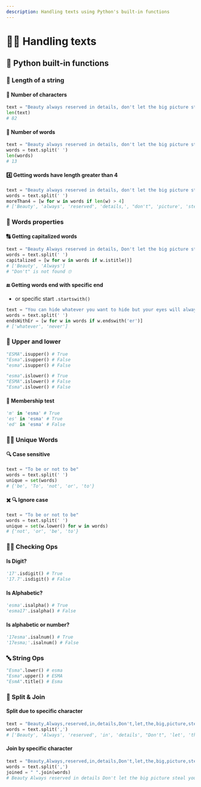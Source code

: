 ```yaml
---
description: Handling texts using Python's built-in functions
---
```


# 🙌🏻 Handling texts

## 💠 Python built-in functions

### 📏 Length of a string 

#### 🔢 Number of characters

```python
text = "Beauty always reserved in details, don't let the big picture steal your attention!"
len(text)
# 82
```

#### 🧾 Number of words

```python
text = "Beauty always reserved in details, don't let the big picture steal your attention!"
words = text.split(' ')
len(words)
# 13
```

#### 4️⃣ Getting words have length greater than 4

```python
text = "Beauty always reserved in details, don't let the big picture steal your attention!"
words = text.split(' ')
moreThan4 = [w for w in words if len(w) > 4]
# ['Beauty', 'always', 'reserved', 'details,', "don't", 'picture', 'steal', 'attention!']
```

### 🎒 Words properties

#### 🔠 Getting capitalized words

```python
text = "Beauty Always reserved in details, Don't let the big picture steal your attention!"
words = text.split(' ')
capitalized = [w for w in words if w.istitle()]
# ['Beauty', 'Always']
# "Don't" is not found 🙄
```

#### 🔚 Getting words end with specific end

* or specific start `.startswith()`

```python
text = "You can hide whatever you want to hide but your eyes will always expose you, eyes never lie."
words = text.split(' ')
endsWithEr = [w for w in words if w.endswith('er')]
# ['whatever', 'never']
```

### 🐥 Upper and lower

```python
"ESMA".isupper() # True
"Esma".isupper() # False
"esma".isupper() # False

"esma".islower() # True
"ESMA".islower() # False
"Esma".islower() # False
```

#### 🤵 Membership test

```python
'm' in 'esma' # True
'es' in 'esma' # True
'ed' in 'esma' # False
```

### 🕵️‍♀️ Unique Words

#### 🔍 Case sensitive

```python
text = "To be or not to be"
words = text.split(' ')
unique = set(words)
# {'be', 'To', 'not', 'or', 'to'}
```

#### ✖️ 🔍 Ignore case

```python
text = "To be or not to be"
words = text.split(' ')
unique = set(w.lower() for w in words)
# {'not', 'or', 'be', 'to'}
```

### 👮‍♀️ Checking Ops

#### Is Digit?

```python
'17'.isdigit() # True
'17.7'.isdigit() # False
```

#### Is Alphabetic?

```python
'esma'.isalpha() # True
'esma17'.isalpha() # False
```

#### Is alphabetic or number?

```python
'17esma'.isalnum() # True
'17esma;'.isalnum() # False
```

### 🔤 String Ops

```python
"Esma".lower() # esma
"Esma".upper() # ESMA
"EsmA".title() # Esma
```

### 🧵 Split & Join

#### Split due to specific character

```python
text = "Beauty,Always,reserved,in,details,Don't,let,the,big,picture,steal,your,attention!"
words = text.split(',')
# ['Beauty', 'Always', 'reserved', 'in', 'details', "Don't", 'let', 'the', 'big', 'picture', 'steal', 'your', 'attention!']
```

#### Join by specific character

```python
text = "Beauty,Always,reserved,in,details,Don't,let,the,big,picture,steal,your,attention!"
words = text.split(',')
joined = " ".join(words)
# Beauty Always reserved in details Don't let the big picture steal your attention!
```

